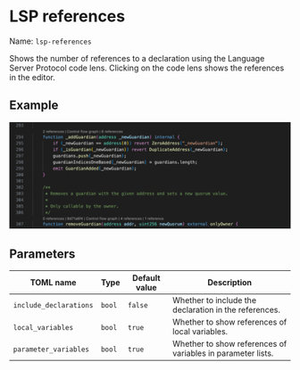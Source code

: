 # LSP references

Name: `lsp-references`

Shows the number of references to a declaration using the Language Server Protocol code lens.
Clicking on the code lens shows the references in the editor.

## Example

![LSP references example](./lsp-references.gif)

## Parameters

| TOML name                           | Type   | Default value | Description                                                 |
|-------------------------------------|--------|---------------|-------------------------------------------------------------|
| <nobr>`include_declarations`</nobr> | `bool` | `false`       | Whether to include the declaration in the references.       |
| <nobr>`local_variables`</nobr>      | `bool` | `true`        | Whether to show references of local variables.              |
| <nobr>`parameter_variables`</nobr>  | `bool` | `true`        | Whether to show references of variables in parameter lists. |
